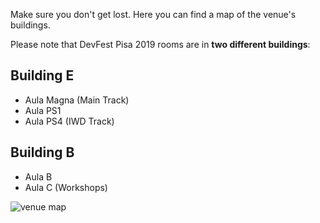 Make sure you don't get lost. Here you can find a map of the venue's buildings. 

Please note that DevFest Pisa 2019 rooms are in **two different buildings**:

## Building E

* Aula Magna (Main Track)
* Aula PS1
* Aula PS4 (IWD Track)

## Building B

* Aula B
* Aula C (Workshops)

![venue map](/images/posts/venuemap.jpg)